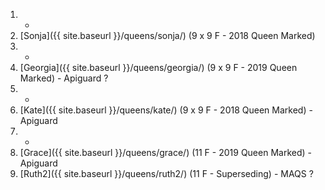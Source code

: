 1. -
1. [Sonja]({{ site.baseurl }}/queens/sonja/) (9 x 9 F - 2018 Queen Marked)
1. -
1. [Georgia]({{ site.baseurl }}/queens/georgia/) (9 x 9 F - 2019 Queen Marked) - Apiguard ?
1. -
1. [Kate]({{ site.baseurl }}/queens/kate/) (9 x 9 F - 2018 Queen Marked) - Apiguard
1. -
1. [Grace]({{ site.baseurl }}/queens/grace/) (11 F - 2019 Queen Marked) - Apiguard
1. [Ruth2]({{ site.baseurl }}/queens/ruth2/) (11 F - Superseding) - MAQS ?
